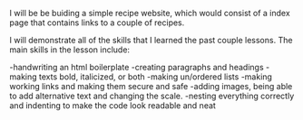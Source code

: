 I will be be buiding a simple recipe website, which would consist of a index page that contains links to a couple of recipes.

I will demonstrate all of the skills that I learned the past couple lessons. The main skills in the lesson include:

-handwriting an html boilerplate
-creating paragraphs and headings
-making texts bold, italicized, or both
-making un/ordered lists
-making working links and making them secure and safe
-adding images, being able to add alternative text and changing the scale.
-nesting everything correctly and indenting to make the code look readable and neat